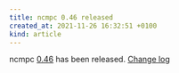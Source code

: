 ```yaml
---
title: ncmpc 0.46 released
created_at: 2021-11-26 16:32:51 +0100
kind: article
---
```


ncmpc [0.46](http://www.musicpd.org/download/ncmpc/0/ncmpc-0.46.tar.xz) has been released.
[Change log](https://raw.githubusercontent.com/MusicPlayerDaemon/ncmpc/v0.46/NEWS)
